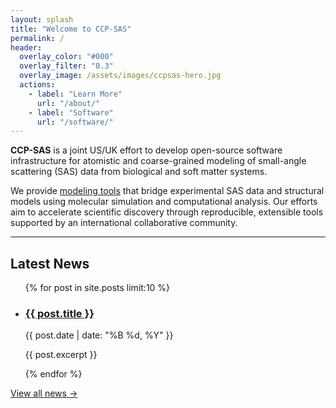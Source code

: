 ```yaml
---
layout: splash
title: "Welcome to CCP-SAS"
permalink: /
header:
  overlay_color: "#000"
  overlay_filter: "0.3"
  overlay_image: /assets/images/ccpsas-hero.jpg
  actions:
    - label: "Learn More"
      url: "/about/"
    - label: "Software"
      url: "/software/"
---
```


<div class="intro">
  <p><strong>CCP-SAS</strong> is a joint US/UK effort to develop open-source software infrastructure for atomistic and coarse-grained modeling of small-angle scattering (SAS) data from biological and soft matter systems.</p>

  <p>We provide <a href="/software/">modeling tools</a> that bridge experimental SAS data and structural models using molecular simulation and computational analysis. Our efforts aim to accelerate scientific discovery through reproducible, extensible tools supported by an international collaborative community.</p>
</div>

<hr>

## Latest News

<ul class="post-list">
  {% for post in site.posts limit:10 %}
    <li>
      <h3><a href="{{ post.url }}">{{ post.title }}</a></h3>
      <p class="post-meta">{{ post.date | date: "%B %d, %Y" }}</p>
      <p>{{ post.excerpt }}</p>
    </li>
  {% endfor %}
</ul>

<p><a href="/news/">View all news →</a></p>
